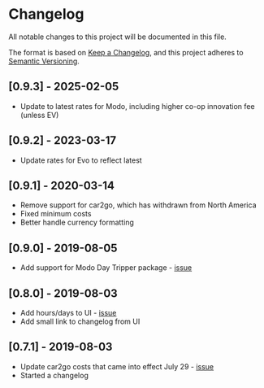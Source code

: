 # Changelog

All notable changes to this project will be documented in this file.

The format is based on [Keep a Changelog](https://keepachangelog.com/en/1.0.0/), and this project adheres to [Semantic Versioning](https://semver.org/spec/v2.0.0.html).

## [0.9.3] - 2025-02-05

- Update to latest rates for Modo, including higher co-op innovation fee (unless EV)

## [0.9.2] - 2023-03-17

- Update rates for Evo to reflect latest

## [0.9.1] - 2020-03-14

- Remove support for car2go, which has withdrawn from North America
- Fixed minimum costs
- Better handle currency formatting

## [0.9.0] - 2019-08-05

- Add support for Modo Day Tripper package - [issue](https://github.com/wachunga/car-share-fare/issues/13)

## [0.8.0] - 2019-08-03

- Add hours/days to UI - [issue](https://github.com/wachunga/car-share-fare/issues/6)
- Add small link to changelog from UI

## [0.7.1] - 2019-08-03

- Update car2go costs that came into effect July 29 - [issue](https://github.com/wachunga/car-share-fare/issues/11)
- Started a changelog
